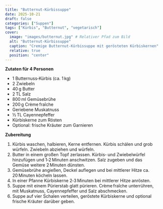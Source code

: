 ```yaml
---
title: "Butternut‑Kürbissuppe"
date: 2025-10-21
draft: false
categories: ["Suppen"]
tags: ["Kürbis", "Butternut", "vegetarisch"]
cover:
  image: "images/butternut.jpg" # Relativer Pfad zum Bild
  alt: "Butternut‑Kürbissuppe"
  caption: "Cremige Butternut‑Kürbissuppe mit gerösteten Kürbiskernen"
  relative: true
  position: "center"
---
```


<div class="container2col">

<div class="zutaten">

**Zutaten für 4 Personen**

- 1 Butternuss‑Kürbis (ca. 1 kg)  
- 2 Zwiebeln  
- 40 g Butter  
- 2 TL Salz  
- 800 ml Gemüsebrühe  
- 200 g Crème fraîche  
- Geriebene Muskatnuss  
- ½ TL Cayennepfeffer  
- Kürbiskerne zum Rösten  
- Optional: frische Kräuter zum Garnieren  

</div>

<div class="zubereitung">

**Zubereitung**

1. Kürbis waschen, halbieren, Kerne entfernen. Kürbis schälen und grob würfeln. Zwiebeln abziehen und würfeln.  
2. Butter in einem großen Topf zerlassen. Kürbis‑ und Zwiebelwürfel hinzufügen und 1‑2 Minuten anschwitzen. Salz zugeben und das Gemüse weitere 2 Minuten dünsten.  
3. Gemüsebrühe angießen, Deckel auflegen und bei mittlerer Hitze ca. 20 Minuten köcheln lassen.  
4. In einer Pfanne Kürbiskerne 2‑3 Minuten bei mittlerer Hitze anrösten.  
5. Suppe mit einem Pürierstab glatt pürieren. Crème fraîche unterrühren, mit Muskatnuss, Cayennepfeffer und Salz abschmecken.  
6. Suppe auf vier Schalen verteilen, geröstete Kürbiskerne und optional frische Kräuter darüber geben.  

</div>

</div>
